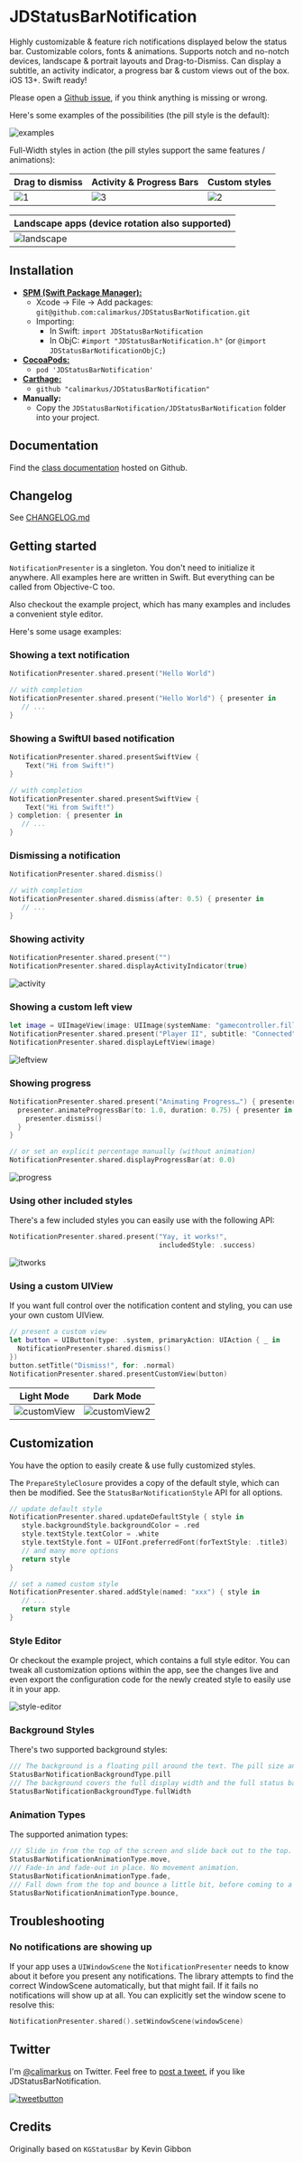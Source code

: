 # JDStatusBarNotification

Highly customizable & feature rich notifications displayed below the status bar. Customizable colors, fonts & animations. Supports notch and no-notch devices, landscape & portrait layouts and Drag-to-Dismiss. Can display a subtitle, an activity indicator, a progress bar & custom views out of the box. iOS 13+. Swift ready!

Please open a [Github issue](https://github.com/calimarkus/JDStatusBarNotification/issues), if you think anything is missing or wrong.

Here's some examples of the possibilities (the pill style is the default):

![examples](https://user-images.githubusercontent.com/807039/173831886-d7c8cca9-9274-429d-b924-78f21a4f6092.jpg)

Full-Width styles in action (the pill styles support the same features / animations):

| Drag to dismiss | Activity & Progress Bars | Custom styles |
| ------------- | ------------- | ------------- |
| ![1](https://user-images.githubusercontent.com/807039/172001713-74d8c212-cd58-4687-8d6b-472e1bdb944d.gif) | ![3](https://user-images.githubusercontent.com/807039/172001734-be3c4e36-46b6-4f9f-a3d5-59a51e5db675.gif) | ![2](https://user-images.githubusercontent.com/807039/172001727-65aa6374-beeb-4a5c-adac-7e1967236b63.gif) |

| Landscape apps (device rotation also supported) |
| ------------- |
| ![landscape](https://user-images.githubusercontent.com/807039/172003389-7752a183-f960-4bef-87c7-fcf583e4a13f.gif) |

## Installation

- [**SPM (Swift Package Manager):**](https://github.com/apple/swift-package-manager)
  - Xcode -> File -> Add packages: `git@github.com:calimarkus/JDStatusBarNotification.git`
  - Importing:
      - In Swift: `import JDStatusBarNotification`
      - In ObjC: `#import "JDStatusBarNotification.h"` (or `@import JDStatusBarNotificationObjC;`)
- [**CocoaPods:**](https://guides.cocoapods.org)
  - `pod 'JDStatusBarNotification'`
- [**Carthage:**](https://github.com/Carthage/Carthage)
  - `github "calimarkus/JDStatusBarNotification"`
- **Manually:**
  - Copy the `JDStatusBarNotification/JDStatusBarNotification` folder into your project.

## Documentation

Find the [class documentation](http://calimarkus.github.io/JDStatusBarNotification/documentation/jdstatusbarnotification) hosted on Github.

## Changelog

See [CHANGELOG.md](CHANGELOG.md)

## Getting started

`NotificationPresenter` is a singleton. You don't need to initialize it anywhere. All examples here are written in Swift. But everything can be called from Objective-C too.

Also checkout the example project, which has many examples and includes a convenient style editor.

Here's some usage examples:

### Showing a text notification

```swift
NotificationPresenter.shared.present("Hello World")

// with completion
NotificationPresenter.shared.present("Hello World") { presenter in
   // ...
}
```

### Showing a SwiftUI based notification

```swift
NotificationPresenter.shared.presentSwiftView {
    Text("Hi from Swift!")
}

// with completion
NotificationPresenter.shared.presentSwiftView {
    Text("Hi from Swift!")
} completion: { presenter in
   // ...
}
```

### Dismissing a notification

```swift
NotificationPresenter.shared.dismiss()

// with completion
NotificationPresenter.shared.dismiss(after: 0.5) { presenter in
   // ...
}
```

### Showing activity

```swift
NotificationPresenter.shared.present("")
NotificationPresenter.shared.displayActivityIndicator(true)
```

![activity](https://user-images.githubusercontent.com/807039/175884729-c6255d41-4728-4bcb-bf72-fb12db01b5d5.gif)

### Showing a custom left view

```swift
let image = UIImageView(image: UIImage(systemName: "gamecontroller.fill"))
NotificationPresenter.shared.present("Player II", subtitle: "Connected")
NotificationPresenter.shared.displayLeftView(image)
```

![leftview](https://user-images.githubusercontent.com/807039/175884751-c93ffd31-a436-43d2-9eed-82d7cb23d8f6.gif)

### Showing progress

```swift
NotificationPresenter.shared.present("Animating Progress…") { presenter in
  presenter.animateProgressBar(to: 1.0, duration: 0.75) { presenter in
    presenter.dismiss()
  }
}

// or set an explicit percentage manually (without animation)
NotificationPresenter.shared.displayProgressBar(at: 0.0)
```

![progress](https://user-images.githubusercontent.com/807039/175886588-e1aba466-85fa-4e32-951a-cd368c7d553d.gif)

### Using other included styles

There's a few included styles you can easily use with the following API:

```swift
NotificationPresenter.shared.present("Yay, it works!",
                                     includedStyle: .success)
```

![itworks](https://user-images.githubusercontent.com/807039/175888059-3beeb659-b561-4e7c-9c66-6fbc683ae152.jpg)

### Using a custom UIView

If you want full control over the notification content and styling, you can use your own custom UIView.

```swift
// present a custom view
let button = UIButton(type: .system, primaryAction: UIAction { _ in
  NotificationPresenter.shared.dismiss()
})
button.setTitle("Dismiss!", for: .normal)
NotificationPresenter.shared.presentCustomView(button)
```

| Light Mode  | Dark Mode |
| --- | --- |
| ![customView](https://user-images.githubusercontent.com/807039/173234544-7a75edbe-00b1-437b-8651-2e63a1ba63c8.gif) | ![customView2](https://user-images.githubusercontent.com/807039/173234636-b3745101-0723-4342-9a3a-32a868ea820e.gif) |

## Customization

You have the option to easily create & use fully customized styles.

The ``PrepareStyleClosure`` provides a copy of the default style, which can then be modified. See the ``StatusBarNotificationStyle`` API for all options.

```swift
// update default style
NotificationPresenter.shared.updateDefaultStyle { style in
   style.backgroundStyle.backgroundColor = .red
   style.textStyle.textColor = .white
   style.textStyle.font = UIFont.preferredFont(forTextStyle: .title3)
   // and many more options
   return style
}

// set a named custom style
NotificationPresenter.shared.addStyle(named: "xxx") { style in
   // ...
   return style
}
```

### Style Editor

Or checkout the example project, which contains a full style editor. You can tweak all customization options within the app, see the changes live and even export the configuration code for the newly created style to easily use it in your app.

![style-editor](https://user-images.githubusercontent.com/807039/174438815-4e3de17f-eb15-4281-b786-c1bfce7415da.jpg)

### Background Styles

There's two supported background styles:

```swift
/// The background is a floating pill around the text. The pill size and appearance can be customized. This is the default.
StatusBarNotificationBackgroundType.pill
/// The background covers the full display width and the full status bar + navbar height.
StatusBarNotificationBackgroundType.fullWidth
```

### Animation Types

The supported animation types:

```swift
/// Slide in from the top of the screen and slide back out to the top. This is the default.
StatusBarNotificationAnimationType.move,
/// Fade-in and fade-out in place. No movement animation.
StatusBarNotificationAnimationType.fade,
/// Fall down from the top and bounce a little bit, before coming to a rest. Slides back out to the top.
StatusBarNotificationAnimationType.bounce,
```

## Troubleshooting

### No notifications are showing up

If your app uses a `UIWindowScene` the `NotificationPresenter` needs to know about it before you present any notifications.
The library attempts to find the correct WindowScene automatically, but that might fail. If it fails no notifications will show up at all. You can explicitly set the window scene to resolve this:

```swift
NotificationPresenter.shared().setWindowScene(windowScene)
```

## Twitter

I'm [@calimarkus](http://twitter.com/calimarkus) on Twitter. Feel free to [post a tweet](https://twitter.com/intent/tweet?button_hashtag=JDStatusBarNotification&text=Simple%20and%20customizable%20statusbar%20notifications%20for%20iOS!%20Check%20it%20out.%20https://github.com/calimarkus/JDStatusBarNotification&via=calimarkus), if you like JDStatusBarNotification.  

[![tweetbutton](https://user-images.githubusercontent.com/807039/170856086-2c283e68-a44f-4a9f-b327-bd5a7c654455.png)](https://twitter.com/intent/tweet?button_hashtag=JDStatusBarNotification&text=Simple%20and%20customizable%20statusbar%20notifications%20for%20iOS!%20Check%20it%20out.%20https://github.com/calimarkus/JDStatusBarNotification&via=calimarkus)

## Credits

Originally based on `KGStatusBar` by Kevin Gibbon
